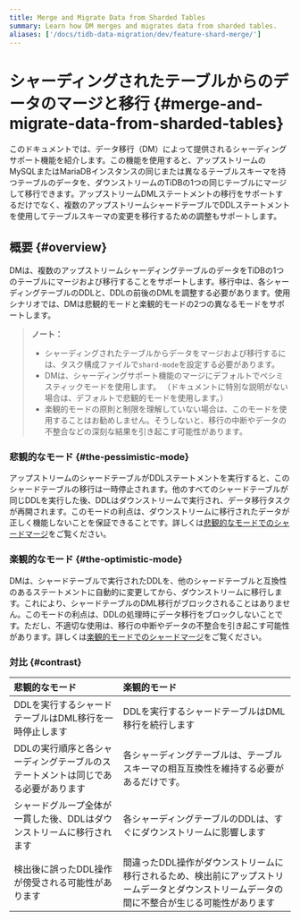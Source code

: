 ```yaml
---
title: Merge and Migrate Data from Sharded Tables
summary: Learn how DM merges and migrates data from sharded tables.
aliases: ['/docs/tidb-data-migration/dev/feature-shard-merge/']
---
```


# シャーディングされたテーブルからのデータのマージと移行 {#merge-and-migrate-data-from-sharded-tables}

このドキュメントでは、データ移行（DM）によって提供されるシャーディングサポート機能を紹介します。この機能を使用すると、アップストリームのMySQLまたはMariaDBインスタンスの同じまたは異なるテーブルスキーマを持つテーブルのデータを、ダウンストリームのTiDBの1つの同じテーブルにマージして移行できます。アップストリームDMLステートメントの移行をサポートするだけでなく、複数のアップストリームシャードテーブルでDDLステートメントを使用してテーブルスキーマの変更を移行するための調整もサポートします。

## 概要 {#overview}

DMは、複数のアップストリームシャーディングテーブルのデータをTiDBの1つのテーブルにマージおよび移行することをサポートします。移行中は、各シャーディングテーブルのDDLと、DDLの前後のDMLを調整する必要があります。使用シナリオでは、DMは悲観的モードと楽観的モードの2つの異なるモードをサポートします。

> <strong>ノート：</strong>
>
> -   シャーディングされたテーブルからデータをマージおよび移行するには、タスク構成ファイルで`shard-mode`を設定する必要があります。
> -   DMは、シャーディングサポート機能のマージにデフォルトでペシミスティックモードを使用します。 （ドキュメントに特別な説明がない場合は、デフォルトで悲観的モードを使用します。）
> -   楽観的モードの原則と制限を理解していない場合は、このモードを使用することはお勧めしません。そうしないと、移行の中断やデータの不整合などの深刻な結果を引き起こす可能性があります。

### 悲観的なモード {#the-pessimistic-mode}

アップストリームのシャードテーブルがDDLステートメントを実行すると、このシャードテーブルの移行は一時停止されます。他のすべてのシャードテーブルが同じDDLを実行した後、DDLはダウンストリームで実行され、データ移行タスクが再開されます。このモードの利点は、ダウンストリームに移行されたデータが正しく機能しないことを保証できることです。詳しくは[悲観的なモードでのシャードマージ](/dm/feature-shard-merge-pessimistic.md)をご覧ください。

### 楽観的なモード {#the-optimistic-mode}

DMは、シャードテーブルで実行されたDDLを、他のシャードテーブルと互換性のあるステートメントに自動的に変更してから、ダウンストリームに移行します。これにより、シャードテーブルのDML移行がブロックされることはありません。このモードの利点は、DDLの処理時にデータ移行をブロックしないことです。ただし、不適切な使用は、移行の中断やデータの不整合を引き起こす可能性があります。詳しくは[楽観的モードでのシャードマージ](/dm/feature-shard-merge-optimistic.md)をご覧ください。

### 対比 {#contrast}

| 悲観的なモード                                    | 楽観的モード                                                                   |
| :----------------------------------------- | :----------------------------------------------------------------------- |
| DDLを実行するシャードテーブルはDML移行を一時停止します             | DDLを実行するシャードテーブルはDML移行を続行します                                             |
| DDLの実行順序と各シャーディングテーブルのステートメントは同じである必要があります | 各シャーディングテーブルは、テーブルスキーマの相互互換性を維持する必要があるだけです。                              |
| シャードグループ全体が一貫した後、DDLはダウンストリームに移行されます       | 各シャーディングテーブルのDDLは、すぐにダウンストリームに影響します                                      |
| 検出後に誤ったDDL操作が傍受される可能性があります                 | 間違ったDDL操作がダウンストリームに移行されるため、検出前にアップストリームデータとダウンストリームデータの間に不整合が生じる可能性があります |
